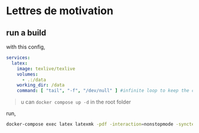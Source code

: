 # Lettres de motivation

## run a build

with this config,

```yaml
services:
  latex:
    image: texlive/texlive
    volumes:
      - .:/data
    working_dir: /data
    command: [ "tail", "-f", "/dev/null" ] #infinite loop to keep the container running
```

> u can `docker compose up -d` in the root folder

run,

```bash
docker-compose exec latex latexmk -pdf -interaction=nonstopmode -synctex=1 -outdir=build ./example/main.tex
```

